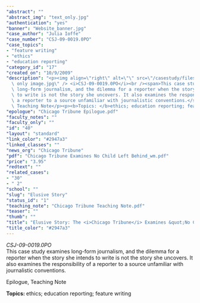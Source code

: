 ```yaml
---
"abstract": ""
"abstract_img": "text_only.jpg"
"authentication": "yes"
"banner": "Website_banner.jpg"
"case_author": "Julia Ioffe"
"case_number": "CSJ-09-0019.0PO"
"case_topics":
- "feature writing"
- "ethics"
- "education reporting"
"category_id": "17"
"created_on": "10/9/2009"
"description": "<p><img align=\"right\" alt=\"\" src=\"/casestudy/files/photos/360/text\
  \ only image.jpg\" /> <i>CSJ-09-0019.0PO</i><br /><span>This case study examines\
  \ long-form journalism, and the dilemma for a reporter when the story she intends\
  \ to write is not the story she uncovers. It also examines the responsibility of\
  \ a reporter to a source unfamiliar with journalistic conventions.</span></p><p>Epilogue,\
  \ Teaching Note</p><p><b>Topics: </b>ethics; education reporting; feature writing</p>"
"epologue": "Chicago Tribune Epilogue.pdf"
"faculty_notes": ""
"faculty_only": ""
"id": "40"
"layout": "standard"
"link_color": "#2947a3"
"linked_classes": ""
"news_org": "Chicago Tribune"
"pdf": "Chicago Tribune Examines No Child Left Behind_wm.pdf"
"price": "3.95"
"redtext": ""
"related_cases":
- "30"
- " 2"
"school": ""
"slug": "Elusive Story"
"status_id": "1"
"teaching_note": "Chicago Tribune Teaching Note.pdf"
"teaser": ""
"thumb": ""
"title": "Elusive Story: The <i>Chicago Tribune</i> Examines &quot;No Child Left Behind&quot;"
"title_color": "#2947a3"
---
```

<p><img align="right" alt="" src="/casestudy/files/photos/360/text only image.jpg" /> <i>CSJ-09-0019.0PO</i><br /><span>This case study examines long-form journalism, and the dilemma for a reporter when the story she intends to write is not the story she uncovers. It also examines the responsibility of a reporter to a source unfamiliar with journalistic conventions.</span></p><p>Epilogue, Teaching Note</p><p><b>Topics: </b>ethics; education reporting; feature writing</p>